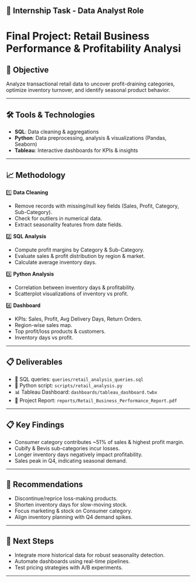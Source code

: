 ## 📌 Internship Task - Data Analyst Role

# Final Project: Retail Business Performance & Profitability Analysi

## 🎯 Objective 
Analyze transactional retail data to uncover profit-draining categories, optimize inventory turnover, and identify seasonal product behavior.

---

## 🛠️ Tools & Technologies
- **SQL**: Data cleaning & aggregations
- **Python**: Data preprocessing, analysis & visualizations (Pandas, Seaborn)
- **Tableau**: Interactive dashboards for KPIs & insights

---

## 📈 Methodology
1️⃣ **Data Cleaning**
- Remove records with missing/null key fields (Sales, Profit, Category, Sub-Category).
- Check for outliers in numerical data.
- Extract seasonality features from date fields.

2️⃣ **SQL Analysis**
- Compute profit margins by Category & Sub-Category.
- Evaluate sales & profit distribution by region & market.
- Calculate average inventory days.

3️⃣ **Python Analysis**
- Correlation between inventory days & profitability.
- Scatterplot visualizations of inventory vs profit.

4️⃣ **Dashboard**
- KPIs: Sales, Profit, Avg Delivery Days, Return Orders.
- Region-wise sales map.
- Top profit/loss products & customers.
- Inventory days vs profit.

---

## 📋 Deliverables
- 📄 SQL queries: `queries/retail_analysis_queries.sql`
- 🐍 Python script: `scripts/retail_analysis.py`
- 📊 Tableau Dashboard: `dashboards/tableau_dashboard.twbx`
- 📄 Project Report: `reports/Retail_Business_Performance_Report.pdf`

---

## 📋 Key Findings
- Consumer category contributes ~51% of sales & highest profit margin.
- Cubify & Bevis sub-categories incur losses.
- Longer inventory days negatively impact profitability.
- Sales peak in Q4, indicating seasonal demand.

---

## 📌 Recommendations
- Discontinue/reprice loss-making products.
- Shorten inventory days for slow-moving stock.
- Focus marketing & stock on Consumer category.
- Align inventory planning with Q4 demand spikes.

---

## 🧪 Next Steps
- Integrate more historical data for robust seasonality detection.
- Automate dashboards using real-time pipelines.
- Test pricing strategies with A/B experiments.

---
